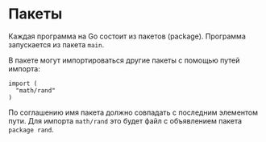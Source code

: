 # Пакеты

Каждая программа на Go состоит из пакетов (package). Программа запускается из пакета `main`.

В пакете могут импортироваться другие пакеты с помощью путей импорта:

```
import (
  "math/rand"
)
```

По соглашению имя пакета должно совпадать с последним элементом пути. Для импорта `math/rand` это будет файл с объявлением пакета `package rand`.